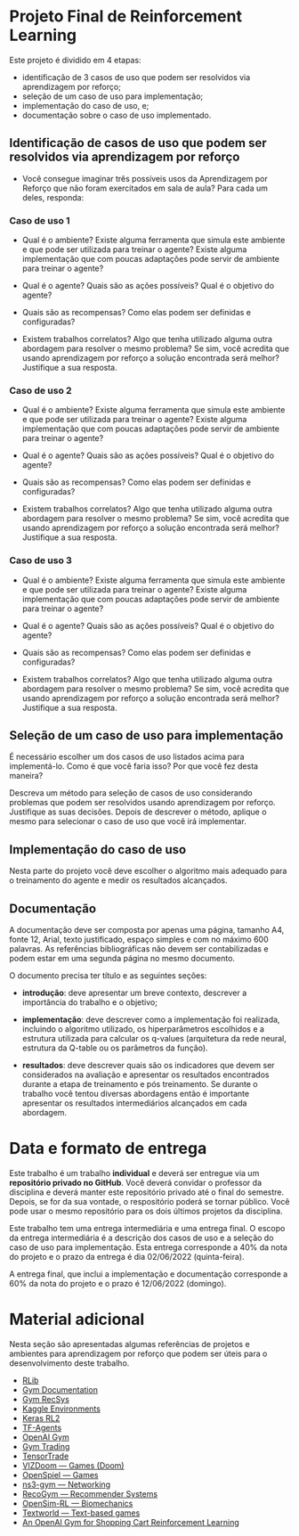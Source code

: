 # Projeto Final de Reinforcement Learning

Este projeto é dividido em 4 etapas: 

* identificação de 3 casos de uso que podem ser resolvidos via aprendizagem por reforço;
* seleção de um caso de uso para implementação;
* implementação do caso de uso, e;
* documentação sobre o caso de uso implementado. 

## Identificação de casos de uso que podem ser resolvidos via aprendizagem por reforço

* Você consegue imaginar três possíveis usos da Aprendizagem por Reforço que não foram exercitados em sala de aula? Para cada um deles, responda: 

### Caso de uso 1

* Qual é o ambiente? Existe alguma ferramenta que simula este ambiente e que pode ser utilizada para treinar o agente? Existe alguma implementação que com poucas adaptações pode servir de ambiente para treinar o agente?

* Qual é o agente? Quais são as ações possíveis? Qual é o objetivo do agente? 

* Quais são as recompensas? Como elas podem ser definidas e configuradas?  

* Existem trabalhos correlatos? Algo que tenha utilizado alguma outra abordagem para resolver o mesmo problema? Se sim, você acredita que usando aprendizagem por reforço a solução encontrada será melhor? Justifique a sua resposta.

### Caso de uso 2

* Qual é o ambiente? Existe alguma ferramenta que simula este ambiente e que pode ser utilizada para treinar o agente? Existe alguma implementação que com poucas adaptações pode servir de ambiente para treinar o agente?

* Qual é o agente? Quais são as ações possíveis? Qual é o objetivo do agente? 

* Quais são as recompensas? Como elas podem ser definidas e configuradas?  

* Existem trabalhos correlatos? Algo que tenha utilizado alguma outra abordagem para resolver o mesmo problema? Se sim, você acredita que usando aprendizagem por reforço a solução encontrada será melhor? Justifique a sua resposta.

### Caso de uso 3

* Qual é o ambiente? Existe alguma ferramenta que simula este ambiente e que pode ser utilizada para treinar o agente? Existe alguma implementação que com poucas adaptações pode servir de ambiente para treinar o agente?

* Qual é o agente? Quais são as ações possíveis? Qual é o objetivo do agente? 

* Quais são as recompensas? Como elas podem ser definidas e configuradas?  

* Existem trabalhos correlatos? Algo que tenha utilizado alguma outra abordagem para resolver o mesmo problema? Se sim, você acredita que usando aprendizagem por reforço a solução encontrada será melhor? Justifique a sua resposta.

## Seleção de um caso de uso para implementação

É necessário escolher um dos casos de uso listados acima para implementá-lo. Como é que você faria isso? Por que você fez desta maneira? 

Descreva um método para seleção de casos de uso considerando problemas que podem ser resolvidos usando aprendizagem por reforço. Justifique as suas decisões. Depois de descrever o método, aplique o mesmo para selecionar o caso de uso que você irá implementar. 

## Implementação do caso de uso

Nesta parte do projeto você deve escolher o algoritmo mais adequado para o treinamento do agente e medir os resultados alcançados. 

## Documentação

A documentação deve ser composta por apenas uma página, tamanho A4, fonte 12, Arial, texto justificado, espaço simples e com no máximo 600 palavras. As referências bibliográficas não devem ser contabilizadas e podem estar em uma segunda página no mesmo documento. 

O documento precisa ter título e as seguintes seções: 

* **introdução**: deve apresentar um breve contexto, descrever a importância do trabalho e o objetivo;

* **implementação**: deve descrever como a implementação foi realizada, incluindo o algoritmo utilizado, os hiperparâmetros escolhidos e a estrutura utilizada para calcular os q-values (arquitetura da rede neural, estrutura da Q-table ou os parâmetros da função).

* **resultados**: deve descrever quais são os indicadores que devem ser considerados na avaliação e apresentar os resultados encontrados durante a etapa de treinamento e pós treinamento. Se durante o trabalho você tentou diversas abordagens então é importante apresentar os resultados intermediários alcançados em cada abordagem. 

# Data e formato de entrega

Este trabalho é um trabalho **individual** e deverá ser entregue via um **repositório privado no GitHub**. Você deverá convidar o professor da disciplina e deverá manter este repositório privado até o final do semestre. Depois, se for da sua vontade, o respositório poderá se tornar público. Você pode usar o mesmo repositório para os dois últimos projetos da disciplina. 

Este trabalho tem uma entrega intermediária e uma entrega final. O escopo da entrega intermediária é a descrição dos casos de uso e a seleção do caso de uso para implementação. Esta entrega corresponde a 40% da nota do projeto e o prazo da entrega é dia 02/06/2022 (quinta-feira). 

A entrega final, que inclui a implementação e documentação corresponde a 60% da nota do projeto e o prazo é 12/06/2022 (domingo).

# Material adicional

Nesta seção são apresentadas algumas referências de projetos e ambientes para aprendizagem por reforço que podem ser úteis para o desenvolvimento deste trabalho. 

* [RLib](https://docs.ray.io/en/latest/rllib/index.html)
* [Gym Documentation](https://www.gymlibrary.ml/)
* [Gym RecSys](https://github.com/zuoxingdong/gym-recsys)
* [Kaggle Environments](https://github.com/Kaggle/kaggle-environments)
* [Keras RL2](https://github.com/taylormcnally/keras-rl2)
* [TF-Agents](https://github.com/tensorflow/agents)
* [OpenAI Gym](https://gym.openai.com/)
* [Gym Trading](https://github.com/hackthemarket/gym-trading)
* [TensorTrade](https://github.com/notadamking/tensortrade)
* [VIZDoom — Games (Doom)](http://vizdoom.cs.put.edu.pl/)
* [OpenSpiel — Games](https://github.com/deepmind/open_spiel/blob/master/LICENSE)
* [ns3-gym — Networking](https://github.com/tkn-tub/ns3-gym)
* [RecoGym — Recommender Systems](https://github.com/criteo-research/reco-gym)
* [OpenSim-RL — Biomechanics](http://osim-rl.stanford.edu/)
* [Textworld — Text-based games](https://github.com/microsoft/TextWorld)
* [An OpenAI Gym for Shopping Cart Reinforcement Learning](https://pypi.org/project/gym-shopping-cart/)
